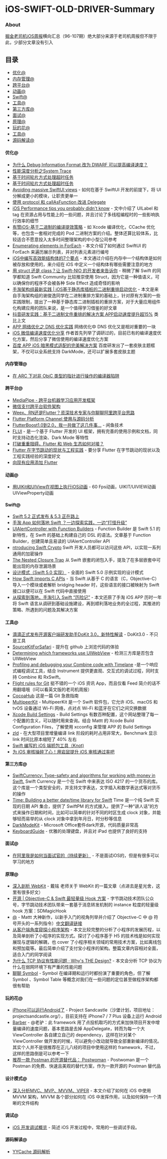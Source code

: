 # iOS-SWIFT-OLD-DRIVER-Summary

### About

[掘金老司机iOS周报](https://juejin.im/user/5a52075e6fb9a01c9d31b107)横向汇总（96-107期）绝大部分来源于老司机周报但不限于此，少部分文章没有引入

## 目录
- [优化@](#优化)
- [内存管理@](#内存管理)
- [跨平台@](#跨平台)
- [动画@](#动画)
- [Swift@](#Swift)
- [工具@](#工具)
- [第三方库@](#第三方库)
- [面试@](#面试)
- [原理@](#原理)
- [玩的花@](#玩的花)
- [工具@](#工具)
- [源码解读@](#源码解读)

#### 优化@
* [为什么 Debug Information Format 改为 DWARF 可以提高编译速度？](https://mp.weixin.qq.com/s/97h0oeotOpyTc_a-9ZSJtQ) 
* [性能深度分析之System Trace](https://mp.weixin.qq.com/s/wTF3JSFH5b2zIUYAbnC-Bw) 
* [基于时间轮片方式处理超时任务](https://juejin.im/post/5e733e4f51882549417fe9aa) 
* [基于时间轮片方式处理超时任务](https://mp.weixin.qq.com/s/odkqXKHkshXKS_ZPk_EhBA) 
* [Avoiding massive SwiftUI views](https://www.swiftbysundell.com/articles/avoiding-massive-swiftui-views/) - 如何在基于 SwiftUI 开发的前提下，将 UI 分解成更小的模块，让职责更单一
* [使用 protocol 和 callAsFunction 改进 Delegate](https://onevcat.com/2020/03/improve-delegate/) 
* [ iOS Performance tips you probably didn't know](https://www.fadel.io/blog/posts/ios-performance-tips-you-probably-didnt-know/) - 文中介绍了 UILabel 和 tag 在资源占用与性能上的一些问题，并且讨论了多线程编程时的一些影响执行效率的细节
* [有赞iOS-基于二进制的编译提效策略](https://www.fadel.io/blog/posts/ios-performance-tips-you-probably-didnt-know/) - 如 Xcode 编译优化，CCache 优化等，也包含一套相对完成的 Pod 二进制方案的介绍。整体还算比较体系，比较适合不愿意投入太多时间整理架构的中小型公司参考
* [Enumerating elements in ForEach](https://oleb.net/2020/foreach-enumerated/) - 本文介绍了如何通过 SwiftUI 的 ForEach 来遍历展示列表，并对列表元素进行编号
* [ iOS中编写高效能结构体的7个要点](https://www.jianshu.com/p/1369508e477d) - 本文通过介绍在内存中一个结构体是如何被存放和使用的，来介绍在 iOS 中定义一个结构体有哪些需要注意的地方
* [ 用 struct 还是 class？让 Swift-NIO 的开发者来告诉你](https://www.dotconferences.com/2019/01/johannes-weiss-high-performance-systems-in-swift) - 稍微了解 Swift 的同学都知道 Swift Community 比较推崇使用 Struct，因为它是一种值语义，可以确保你的程序不会被各种 Side Effect 造成奇怪的影响
* [ 手淘架构组最新实践 | iOS基于静态库插桩的⼆进制重排启动优化](https://mp.weixin.qq.com/s/YDO0ALPQWujuLvuRWdX7dQ) - 本文是来自手淘架构组的谢俊逸同学在二进制重排方案的基础上，针对原有方案的一些实践限制，提出了一种基于静态库二进制插桩的重排方案，对于大量应用组件化构建应用的团队来说，是一个值得学习借鉴的好文章
* [抖音研发实践：基于二进制文件重排的解决方案 APP启动速度提升超15%](https://mp.weixin.qq.com/s?__biz=MzI1MzYzMjE0MQ==&mid=2247485101&idx=1&sn=abbbb6da1aba37a04047fc210363bcc9&scene=21#wechat_redirect) 类比上文
* [APP 网络优化之 DNS 优化实践](https://juejin.im/post/5e0d580b5188253a5c7d12fc) 网络优化中 DNS 优化又是相对重要的一块
* [iOS 微信编译速度优化分享](https://juejin.im/post/5e005f4f518825123176141a) 作者首先列举了调研过的，目前已有的编译速度优化方案，然后分享了微信使用的编译速度优化方案
* [百度 APP iOS 暗黑模式适配的完美解决方案](https://mp.weixin.qq.com/s/QOPCCIC-PbmUtuq2XUS34g) 百度研发出了一套皮肤主题框架，不仅可以全系统支持 DarkMode，还可以扩展多套皮肤主题

#### 内存管理@
* [在 ARC 下对非 ObjC 类型的指针进行操作的编译器陷阱](https://mp.weixin.qq.com/s/SE5vpD733SQw9_yc1JN_TQ) 

#### 跨平台@
* [MediaPipe - 跨平台机器学习应用开发框架](https://juejin.im/post/5e702e06e51d4526f363c62a?utm_source=gold_browser_extension) 
* [微信支付跨平台软件架构](https://mp.weixin.qq.com/s?__biz=MzAwNDY1ODY2OQ==&mid=2649287208&idx=1&sn=6f3813deaad2aa6f096bc0b0d7ba8c34&chksm=8334ceaab44347bc903bcf1d00898e124ccbc509fd628b119071b41a05959f09df2ef0716bea&mpshare=1&scene=1&srcid=&sharer_sharetime=1584703159505&sharer_shareid=c357a4972a00ef443223641b12ffbd76#rd)  
* [Weex、RN还是Flutter？资深技术专家与你聊聊阿里跨平台思路](https://mp.weixin.qq.com/s/AufpOA4ZDu0sf0sL-Sv_Sw) 
* [Flutter Platform Channel 使用与源码分析](https://juejin.im/post/5e78989cf265da575c16e75c) 
* [FlutterBoost1.0到2.0，我一共做了这几件事...](https://mp.weixin.qq.com/s?__biz=MzU4MDUxOTI5NA==&mid=2247485085&idx=1&sn=277e1c7d555099f1cb1018614810f14e&chksm=fd54d28cca235b9a16518428b7f7df249e6da193e6fa9b567f19bcf9d88790e02b888c0c93bc&token=1853870359&lang=zh_CN#rd) - 闲鱼技术
* [FLUI](https://www.flui.xin/) - 是一个基于 Flutter 开发的 UI 框架，拥有完善的使用示例和文档，同时支持动态化渲染、Dark Mode 等特性
* [打破重重阻碍，Flutter 和 Web 生态如何对接？](https://mp.weixin.qq.com/s/eL02zPLFbTOXm1vS6UEA4g)
* [Flutter 在字节跳动的现状与工程实践](https://mp.weixin.qq.com/s?__biz=MzUxMzcxMzE5Ng==&mid=2247493836&idx=1&sn=979792491d0abe803c0f00ed412fb0de&chksm=f9525d8fce25d499f5c9815529f7fc25d5e130986a44e430352e375b77d5fe727a8d88f783e1&mpshare=1&scene=1&srcid=&sharer_sharetime=1582811190556&sharer_shareid=b37c346ca5a345410d47741175cc1271&rd2werd=1#wechat_redirect) - 要分享 Flutter 在字节跳动的现状以及工程实践经验的深度好文
* [向现有应用添加 Flutter](https://mp.weixin.qq.com/s/DckZviEm6P1cNC1oZBvXKw) 

#### 动画@
* [用UIKit和UIView在视图上执行iOS动画](https://juejin.im/post/5e784681f265da57671be823) - 60 Fps动画，UIKIT/UIVIEW动画 UIViewProperty动画

#### Swift@
* [Swift 5.2 正式发布 & 5.3 正在路上](https://swift.org/blog/5-3-release-process/) 
* [手淘 App 如何落地 Swift ？一边探索实践，一边“打怪升级”](https://mp.weixin.qq.com/s/_iweRWQCjnoASCmUAKHDFA) 
* [UIAlertController with Function Builders](https://felginep.github.io/2020-03-10/uialertcontroller-function-builders) - Function Builder 是 Swift 5.1 的新特性，在 Swift 的基础上构建自己的 DSL 的语法。文章基于 Function Builder，创建简单且易读的 UIAlertController API
* [ntroducing Swift Crypto](https://swift.org/blog/crypto/)  Swift 开发人员都可以访问这些 API，以实现一系列通用的加密操作
* [The Nested Closure Trap](https://medium.com/flawless-app-stories/the-nested-closure-trap-356a0145b6d)  从 Swift 嵌套的闭包入手，提及了在多层嵌套中可能出现的内存泄漏场景
* [设计模式（Swift 5.0 实现）](https://github.com/Binlogo/Design-Patterns-In-Swift-CN)  - 全面的 Swift 5.0 示例实现的设计模式
* [ How Swift imports C APIs](https://github.com/apple/swift/blob/master/docs/HowSwiftImportsCAPIs.md)  - 当 Swift 从基于 C 的语言（C，Objective-C）导入一个模块或者解析 bridging header 时，这些语言的接口被映射为 Swift 接口以便可以在 Swift 代码中直接使用
* [  从探索到落地，手淘引入 Swift “历险记”](https://mp.weixin.qq.com/s/oHGkoGzhMs-l8TX6t0831w)  - 本文还原了手淘 iOS APP 历时一年将 Swift 语言从调研到基础设施建设，再到顺利落地业务的全过程，其推进的策略、所遇到的问题及其解决方案

#### 工具@
* [滴滴正式发布开源客户端研发助手DoKit 3.0，新特性解读](https://mp.weixin.qq.com/s/cTze8_-0KBIHHh96aEcilg)  - DoKit3.0 - 不只是工具
* [SourceKitForSafari](https://github.com/kishikawakatsumi/SourceKitForSafari)  - 提升在 github 上浏览代码的体验
* [Determining which frameworks use UIWebView](https://blog.kulman.sk/determining-which-frameworks-use-uiwebview/)  - 检测三方库是否包含 UIWebView
* [Profiling and debugging your Combine code with Timelane](https://www.donnywals.com/profiling-and-debugging-your-combine-code-with-timelane/)  -是一个响应式编程调试工具，结合 Instrument 提供更直观、交互式的调试过程，同时支持 Combine 和 RxSwift。
* [Flight rules for Git](https://github.com/k88hudson/git-flight-rules/blob/master/README_zh-CN.md)  挺不错的一个 iOS 资讯 App，而且仅看 Feed 简介的话不用翻墙哦（l可以看英文版的老司机周报）
* [CocoaHub](https://cocoahub.app/?utm_campaign=iOS%2BDev%2BWeekly&utm_medium=email&utm_source=iOS%2BDev%2BWeekly%2BIssue%2B445)  这是一篇 Git 急救指南
* [MultipeerKit](https://github.com/insidegui/MultipeerKit)  - MultipeerKit 是一个 Swift 软件包，它允许 iOS、macOS 和 tvOS 设备通过 Wi-Fi 网络，点对点 Wi-Fi 和蓝牙在它们之间交换数据
* [Xcode Build Settings](https://xcodebuildsettings.com/)  - Build Settings 有数百种配置，这个网站整理了每一个配置的含义，可以随时用来查询。结合 Mattt 的 Xcode Build Configuration Files，了解使用 xcconfig 来管理 APP 的 Build Settings
* [zld](https://juejin.im/post/5e5cc0b66fb9a07cb96af303)  - 在大型项目里增量编译 link 阶段的耗时占用非常大，Benchmark 显示 link 时间比原本缩短了 40% 左右
* [Swift 编写的 iOS 端抓包工具（Knot)](https://juejin.im/post/5e426f1a518825496f38149a)  
* [为 iOS 审核操碎了心！用岩鼠提升 iOS 审核通过率吧](https://juejin.im/post/5e1c04626fb9a03013306396)  

#### 第三方库@
* [SwiftCurrency: Type-safety and algorithms for working with money in Swift.](https://github.com/peek-travel/swift-currency)  Swift Currency 是一个在 Swift 中来表达 ISO 4217 的一个货币的库。这个库是一个类型安全的，并支持文字表达，文字插入和数学表达式等对货币的操作
* [Time: Building a better date/time library for Swift](https://github.com/davedelong/time)  Time 是一个纯 Swift 实现的日期 API 集合，提供了 SwiftPM 的方式接入。提供了一种“讲人话”的方式来操作日期和时间，比如可以简单的针对不同的时区生成 clock 对象，并能够轻而易举的从 clock 对象中拿到年月日，时分秒等信息
* [DarkModeKit](https://github.com/microsoft/FluentDarkModeKit) - Microsoft Office套件dark开源，代码质量非常高
* [KeyboardGuide](https://github.com/niw/KeyboardGuide) - 优雅的处理键盘，并且对 iPad 也提供了良好的支持

#### 面试@
* [在阿里我是如何当面试官的（持续更新）](https://juejin.im/post/5e6ebfa86fb9a07ca714d0ec)  - 不是面试iOS的，但是有很多可以学习的地方

#### 原理@
* [深入剖析 WebKit](https://ming1016.github.io/2017/10/11/deeply-analyse-webkit/#more) - 戴铭 老师关于 WebKit 的一篇文章（点进去是星光舍，这里有很多好文）
* [开源 | Objective-C & Swift 最轻量级 Hook 方案](https://mp.weixin.qq.com/s/wxigL1Clem1dR8Nkt8LLMw) -  字节跳动技术团队公众号，字节跳动技术团队带来一套基于消息转发机制的 instance 粒度的轻量级 hook 方案：SDMagicHook
* [@](https://nshipster.com/at-compiler-directives/) - Mattt 大神新作，以新手入门的视角列举并介绍了 Objective-C 中 @ 符号开头的一系列指令）[中文翻译链接](https://nshipster.cn/at-compiler-directives/) 
* [从客户端角度窥探小程序架构](https://juejin.im/post/5e0dfb8cf265da5d2076ef69) - 本文比较完整的分析了小程序的发展历程，以及简单剖析了小程序的实现方式。探讨了小程序基于 H5 的技术栈是如何实现展现与逻辑的解耦，也 cover 了小程序相关领域的常用技术方案，比如离线包和预加载等。最后简单介绍了支付宝小程序的架构。整篇文章内容相对全面，适合入门的同学阅读
* [为什么 TCP 协议有性能问题 · Why's THE Design?](https://draveness.me/whys-the-design-tcp-performance/) - 本文会分析 TCP 协议为什么在弱网环境下有严重的性能问题
* [聊聊 Symbol](https://github.com/LeoMobileDeveloper/Blogs/blob/master/Compiler/unstanding-symbol.md) - Symbol 在编译期和运行时都扮演了重要的角色，但了解 Symbol 、Symbol Table 等概念对我们在一些问题的定位甚至做程序架构都很有帮助

#### 玩的花@
* [ iPhone可以运行Android了](https://mp.weixin.qq.com/s/hYjmPNxlX8P_BiEo4LveJQ) - Project Sandcastle（沙堡计划，项目地址：projectsandcastle.org/），目前支持在 iPhone7 / 7 Plus 设备上运行 Android
* [ Barber](https://github.com/michaeleisel/barber) - @老驴：此 framework 用了点投机取巧的方式来加快项目开发中增量编译的速度问题，基本思路是去掉 AppDelegate，转而为每一个大 ViewController 各自建立自己的 dependency，这样在针对某个 ViewController 做开发的时候，可以避免小改动就导致全部重新编译的情况。
其实个人并不是很推荐在正儿八经的项目中使用这样的 framework，不过，这样的思路倒是可以参考一下
* [ 推荐一款 Postman 的开源替代品： Postwoman](https://mp.weixin.qq.com/s/8viBJ46-5-POvMftNfY-Eg) - Postwoman 是一个 Postman 的免费、快速且美观的替代方案，作为一款开源的 Postman 替代品

#### 设计模式@
* [深入分析MVC、MVP、MVVM、VIPER](https://www.jianshu.com/p/2ad25e2769b5) - 本文介绍了如何在 iOS 中使用 MVVM 架构，MVVM 各个部分如何在 iOS 中发挥作用，以及如何保持一个清晰的文件结构

#### 调试@
* [iOS 开发调试概览](https://www.cnblogs.com/kenshincui/p/11953536.html) - 简述 iOS 开发过程中，常用的一些调试手段。

#### 源码解读@
* [YYCache 源码解析](https://juejin.im/post/5a657a946fb9a01cb64ee761#heading-32) 
